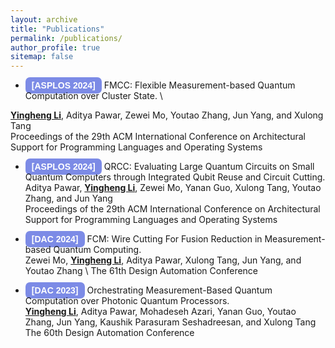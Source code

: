 ```yaml
---
layout: archive
title: "Publications"
permalink: /publications/
author_profile: true
sitemap: false
---
```


<!-- {% if author.googlescholar %}
  You can also find my articles on <u><a href="{{author.googlescholar}}">my Google Scholar profile</a>.</u>
{% endif %}

{% include base_path %}

{% for post in site.publications reversed %}
  {% include archive-single.html %}
{% endfor %}
 -->



<style>
    .badge {
        background-color: #7C8BE6; /* Red background */
        color: white;             /* White text */
        font-weight: bold;        /* Bold font */
        padding: 5px 10px;        /* Padding around the text */
        text-align: center;       /* Center-aligned text */
        border-radius: 7px;       /* Rounded corners */
        font-family: 'Raleway', Arial; /* Font family */
    }
</style>



* <span class="badge" style="font-family: 'Raleway', Arial;">[ASPLOS 2024]</span>  FMCC: Flexible Measurement-based Quantum Computation over Cluster State. \
<!-- [Slides](../files/STAR_slides.pptx) \ -->
<u><b>Yingheng Li</b></u>, Aditya Pawar, Zewei Mo, Youtao Zhang, Jun Yang, and Xulong Tang\
Proceedings of the 29th ACM International Conference on Architectural Support for Programming Languages and Operating Systems



* <span class="badge" style="font-family: 'Raleway',Arial; ">[ASPLOS 2024]</span> QRCC: Evaluating Large Quantum Circuits on Small Quantum Computers through Integrated Qubit Reuse and Circuit Cutting. \
  Aditya Pawar, <u><b>Yingheng Li</b></u>, Zewei Mo, Yanan Guo, Xulong Tang, Youtao Zhang, and Jun Yang \
  Proceedings of the 29th ACM International Conference on Architectural Support for Programming Languages and Operating Systems
  


* <span class="badge" style="font-family: 'Raleway',Arial; ">[DAC 2024]</span> FCM: Wire Cutting For Fusion Reduction in Measurement-based Quantum Computing. \
  Zewei Mo, <u><b>Yingheng Li</b></u>, Aditya Pawar, Xulong Tang, Jun Yang, and Youtao Zhang \ 
  The 61th Design Automation Conference
  

* <span class="badge" style="font-family: 'Raleway',Arial; ">[DAC 2023]</span> Orchestrating Measurement-Based Quantum Computation over Photonic Quantum Processors. \
  <u><b>Yingheng Li</b></u>, Aditya Pawar, Mohadeseh Azari, Yanan Guo, Youtao Zhang, Jun Yang, Kaushik Parasuram Seshadreesan, and Xulong Tang \
  The 60th Design Automation Conference
  

